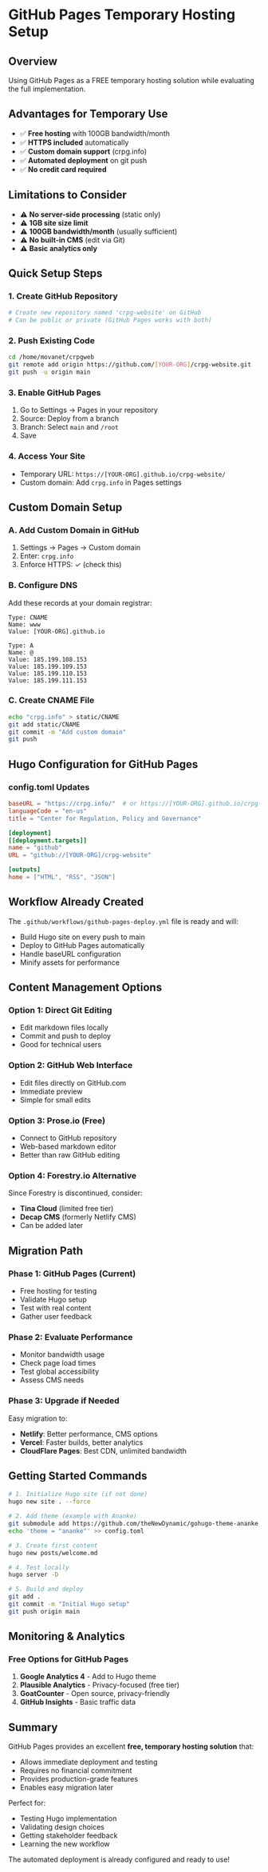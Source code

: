 # GitHub Pages Temporary Hosting Setup

## Overview
Using GitHub Pages as a FREE temporary hosting solution while evaluating the full implementation.

## Advantages for Temporary Use
- ✅ **Free hosting** with 100GB bandwidth/month
- ✅ **HTTPS included** automatically
- ✅ **Custom domain support** (crpg.info)
- ✅ **Automated deployment** on git push
- ✅ **No credit card required**

## Limitations to Consider
- ⚠️ **No server-side processing** (static only)
- ⚠️ **1GB site size limit**
- ⚠️ **100GB bandwidth/month** (usually sufficient)
- ⚠️ **No built-in CMS** (edit via Git)
- ⚠️ **Basic analytics only**

## Quick Setup Steps

### 1. Create GitHub Repository
```bash
# Create new repository named 'crpg-website' on GitHub
# Can be public or private (GitHub Pages works with both)
```

### 2. Push Existing Code
```bash
cd /home/movanet/crpgweb
git remote add origin https://github.com/[YOUR-ORG]/crpg-website.git
git push -u origin main
```

### 3. Enable GitHub Pages
1. Go to Settings → Pages in your repository
2. Source: Deploy from a branch
3. Branch: Select `main` and `/root`
4. Save

### 4. Access Your Site
- Temporary URL: `https://[YOUR-ORG].github.io/crpg-website/`
- Custom domain: Add `crpg.info` in Pages settings

## Custom Domain Setup

### A. Add Custom Domain in GitHub
1. Settings → Pages → Custom domain
2. Enter: `crpg.info`
3. Enforce HTTPS: ✓ (check this)

### B. Configure DNS
Add these records at your domain registrar:
```
Type: CNAME
Name: www
Value: [YOUR-ORG].github.io

Type: A
Name: @
Value: 185.199.108.153
Value: 185.199.109.153
Value: 185.199.110.153
Value: 185.199.111.153
```

### C. Create CNAME File
```bash
echo "crpg.info" > static/CNAME
git add static/CNAME
git commit -m "Add custom domain"
git push
```

## Hugo Configuration for GitHub Pages

### config.toml Updates
```toml
baseURL = "https://crpg.info/"  # or https://[YOUR-ORG].github.io/crpg-website/
languageCode = "en-us"
title = "Center for Regulation, Policy and Governance"

[deployment]
[[deployment.targets]]
name = "github"
URL = "github://[YOUR-ORG]/crpg-website"

[outputs]
home = ["HTML", "RSS", "JSON"]
```

## Workflow Already Created
The `.github/workflows/github-pages-deploy.yml` file is ready and will:
- Build Hugo site on every push to main
- Deploy to GitHub Pages automatically
- Handle baseURL configuration
- Minify assets for performance

## Content Management Options

### Option 1: Direct Git Editing
- Edit markdown files locally
- Commit and push to deploy
- Good for technical users

### Option 2: GitHub Web Interface
- Edit files directly on GitHub.com
- Immediate preview
- Simple for small edits

### Option 3: Prose.io (Free)
- Connect to GitHub repository
- Web-based markdown editor
- Better than raw GitHub editing

### Option 4: Forestry.io Alternative
Since Forestry is discontinued, consider:
- **Tina Cloud** (limited free tier)
- **Decap CMS** (formerly Netlify CMS)
- Can be added later

## Migration Path

### Phase 1: GitHub Pages (Current)
- Free hosting for testing
- Validate Hugo setup
- Test with real content
- Gather user feedback

### Phase 2: Evaluate Performance
- Monitor bandwidth usage
- Check page load times
- Test global accessibility
- Assess CMS needs

### Phase 3: Upgrade if Needed
Easy migration to:
- **Netlify**: Better performance, CMS options
- **Vercel**: Faster builds, better analytics
- **CloudFlare Pages**: Best CDN, unlimited bandwidth

## Getting Started Commands

```bash
# 1. Initialize Hugo site (if not done)
hugo new site . --force

# 2. Add theme (example with Ananke)
git submodule add https://github.com/theNewDynamic/gohugo-theme-ananke themes/ananke
echo 'theme = "ananke"' >> config.toml

# 3. Create first content
hugo new posts/welcome.md

# 4. Test locally
hugo server -D

# 5. Build and deploy
git add .
git commit -m "Initial Hugo setup"
git push origin main
```

## Monitoring & Analytics

### Free Options for GitHub Pages
1. **Google Analytics 4** - Add to Hugo theme
2. **Plausible Analytics** - Privacy-focused (free tier)
3. **GoatCounter** - Open source, privacy-friendly
4. **GitHub Insights** - Basic traffic data

## Summary

GitHub Pages provides an excellent **free, temporary hosting solution** that:
- Allows immediate deployment and testing
- Requires no financial commitment
- Provides production-grade features
- Enables easy migration later

Perfect for:
- Testing Hugo implementation
- Validating design choices
- Getting stakeholder feedback
- Learning the new workflow

The automated deployment is already configured and ready to use!